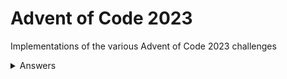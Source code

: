 # Advent of Code 2023

Implementations of the various Advent of Code 2023 challenges

<details>
<summary>Answers</summary>
Day 1, Part 1: 53974 (Rust, C#)
<br>
Day 1, Part 2: 52840 (Rust, C#)
<br>
Day 2, Part 1: 2149 (Rust, C#)
<br>
Day 2, Part 2: 71274 (Rust, C#)
</details>
